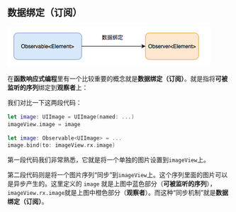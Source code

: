## 数据绑定（订阅）

![](/assets/FunctionalReactiveProgramming/Binding.png)

在**函数响应式编程**里有一个比较重要的概念就是**数据绑定（订阅）**。就是指将**可被监听的序列**绑定到**观察者**上：

我们对比一下这两段代码：

```swift
let image: UIImage = UIImage(named: ...)
imageView.image = image
```

```swift
let image: Observable<UIImage> = ...
image.bind(to: imageView.rx.image)
```

第一段代码我们非常熟悉，它就是将一个单独的图片设置到`imageView`上。

第二段代码则是将一个图片序列“同步”到`imageView`上。这个序列里面的图片可以是异步产生的。这里定义的 `image` 就是上图中蓝色部分（**可被监听的序列**），`imageView.rx.image`就是上图中橙色部分（**观察者**）。而这种“同步机制”就是**数据绑定（订阅）**。
